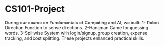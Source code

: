 # CS101-Project
During our course on Fundamentals of Computing and AI, we built: 1- Robot Direction Function to sense directions. 2-Hangman Game for guessing words. 3-Splitwise System with login/signup, group creation, expense tracking, and cost splitting. These projects enhanced practical skills.
